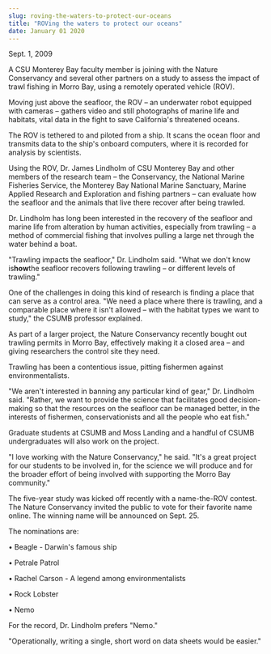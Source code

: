 ```yaml
---
slug: roving-the-waters-to-protect-our-oceans
title: "ROVing the waters to protect our oceans"
date: January 01 2020
---
```


 
<p>Sept. 1, 2009</p>
<p>
  A CSU Monterey Bay faculty member is joining with the Nature Conservancy and
  several other partners on a study to assess the impact of trawl fishing in
  Morro Bay, using a remotely operated vehicle (ROV).
</p>
<p>
  Moving just above the seafloor, the ROV – an underwater robot equipped with
  cameras – gathers video and still photographs of marine life and habitats,
  vital data in the fight to save California's threatened oceans.
</p>
<p>
  The ROV is tethered to and piloted from a ship. It scans the ocean floor and
  transmits data to the ship's onboard computers, where it is recorded for
  analysis by scientists.
</p>
<p>
  Using the ROV, Dr. James Lindholm of CSU Monterey Bay and other members of the
  research team – the Conservancy, the National Marine Fisheries Service, the
  Monterey Bay National Marine Sanctuary, Marine Applied Research and
  Exploration and fishing partners – can evaluate how the seafloor and the
  animals that live there recover after being trawled.
</p>
<p>
  Dr. Lindholm has long been interested in the recovery of the seafloor and
  marine life from alteration by human activities, especially from trawling – a
  method of commercial fishing that involves pulling a large net through the
  water behind a boat.
</p>
<p>
  "Trawling impacts the seafloor," Dr. Lindholm said. "What we don't know
  is<strong>how</strong>the seafloor recovers following trawling – or different
  levels of trawling."
</p>
<p>
  One of the challenges in doing this kind of research is finding a place that
  can serve as a control area. "We need a place where there is trawling, and a
  comparable place where it isn't allowed – with the habitat types we want to
  study," the CSUMB professor explained.
</p>
<p>
  As part of a larger project, the Nature Conservancy recently bought out
  trawling permits in Morro Bay, effectively making it a closed area – and
  giving researchers the control site they need.
</p>
<p>
  Trawling has been a contentious issue, pitting fishermen against
  environmentalists.
</p>
<p>
  "We aren't interested in banning any particular kind of gear," Dr. Lindholm
  said. "Rather, we want to provide the science that facilitates good
  decision-making so that the resources on the seafloor can be managed better,
  in the interests of fishermen, conservationists and all the people who eat
  fish."
</p>
<p>
  Graduate students at CSUMB and Moss Landing and a handful of CSUMB
  undergraduates will also work on the project.
</p>
<p>
  "I love working with the Nature Conservancy," he said. "It's a great project
  for our students to be involved in, for the science we will produce and for
  the broader effort of being involved with supporting the Morro Bay community."
</p>
<p>
  The five-year study was kicked off recently with a name-the-ROV contest. The
  Nature Conservancy invited the public to vote for their favorite name online.
  The winning name will be announced on Sept. 25.
</p>
<p>The nominations are:</p>
<p>• Beagle - Darwin's famous ship</p>
<p>• Petrale Patrol</p>
<p>• Rachel Carson - A legend among environmentalists</p>
<p>• Rock Lobster</p>
<p>• Nemo</p>
<p>For the record, Dr. Lindholm prefers "Nemo."</p>
<p>
  "Operationally, writing a single, short word on data sheets would be easier."
</p>
 
